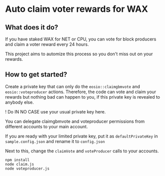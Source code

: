 # Auto claim voter rewards for WAX

## What does it do?

If you have staked WAX for NET or CPU, you can vote for block producers and claim a voter reward every 24 hours.

This project aims to automize this process so you don't miss out on your rewards.


## How to get started?

Create a private key that can only do the `eosio::claimgbmvote` and `eosio::voteproducer` actions. Therefore, the code can vote and claim your rewards but nothing bad can happen to you, if this private key is revealed to anybody else.

! Do IN NO CASE use your usual private key here.

You can delegate claimgbmvote and voteproducer permissions from different accounts to your main account.

If you are ready with your limited private key, put it as `defaultPrivateKey` in `sample.config.json` and rename it to `config.json`

Next to this, change the `claimVote` and `voteProducer` calls to your accounts.

```
npm install
node claim.js
node voteproducer.js
```
